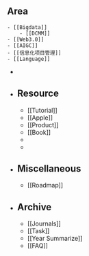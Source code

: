 ## Area
	- [[Bigdata]]
		- [[DCMM]]
	- [[Web3.0]]
	- [[AIGC]]
	- [[信息化项目管理]]
	- [[Language]]
-
- ## Resource
	- [[Tutorial]]
	- [[Apple]]
	- [[Product]]
	- [[Book]]
	-
	-
- ## Miscellaneous
	- [[Roadmap]]
- ## Archive
	- [[Journals]]
	- [[Task]]
	- [[Year Summarize]]
	- [[FAQ]]